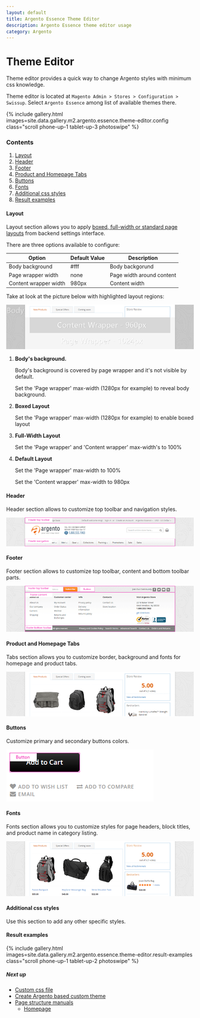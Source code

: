 ```yaml
---
layout: default
title: Argento Essence Theme Editor
description: Argento Essence theme editor usage
category: Argento
---
```


# Theme Editor

Theme editor provides a quick way to change Argento styles with minimum css
knowledge.

Theme editor is located at `Magento Admin > Stores > Configuration > Swissup`. Select `Argento Essence` among list of available themes there.

{% include gallery.html images=site.data.gallery.m2.argento.essence.theme-editor.config class="scroll phone-up-1 tablet-up-3 photoswipe" %}

### Contents

 1. [Layout](#layout)
 2. [Header](#header)
 3. [Footer](#footer)
 4. [Product and Homepage Tabs](#products-and-homepage-tabs)
 5. [Buttons](#buttons)
 6. [Fonts](#fonts)
 7. [Additional css styles](#additional-css-styles)
 7. [Result examples](#result-examples)

#### Layout

Layout section allows you to apply
[boxed, full-width or standard page layouts](/m2/argento/customization/boxed-full-width-and-standard-layout-types/)
from backend settings interface.

There are three options available to configure:

Option | Default Value | Description
-------|---------------|------------
Body background | #fff | Body backgorund
Page wrapper width | none | Page width around content
Content wrapper width | 980px | Content width

Take at look at the picture below with highlighted layout regions:

![Argento Essence Header Structure](/images/m2/argento/essence/theme-editor/layout.png)

 1. **Body's background.**

    Body's background is covered by page wrapper and it's not visible by default.

    Set the 'Page wrapper' max-width (1280px for example) to reveal body background.

 2. **Boxed Layout**

    Set the 'Page wrapper' max-width (1280px for example) to enable boxed layout

 3. **Full-Width Layout**

    Set the 'Page wrapper' and 'Content wrapper' max-width's to 100%

 4. **Default Layout**

    Set the 'Page wrapper' max-width to 100%

    Set the 'Content wrapper' max-width to 980px

#### Header

Header section allows to customize top toolbar and navigation styles.

![Argento Essence Header Structure](/images/m2/argento/essence/theme-editor/header.png)

#### Footer

Footer section allows to customize top toolbar, content and bottom toolbar parts.

![Argento Essence Footer Structure](/images/m2/argento/essence/theme-editor/footer.png)

#### Product and Homepage Tabs

Tabs section allows you to customize border, background and fonts for homepage
and product tabs.

![Homepage tabs](/images/m2/argento/essence/theme-editor/tabs.png)

#### Buttons

Customize primary and secondary buttons colors.

![Primary button](/images/m2/argento/essence/theme-editor/button.png)

#### Fonts

Fonts section allows you to customize styles for page headers, block titles,
and product name in category listing.

![Product name font](/images/m2/argento/essence/theme-editor/fonts.png)

#### Additional css styles

Use this section to add any other specific styles.

#### Result examples

{% include gallery.html images=site.data.gallery.m2.argento.essence.theme-editor.result-examples class="scroll phone-up-1 tablet-up-2 photoswipe" %}

##### Next up

 -  [Custom css file](/m2/argento/customization/custom-css/)
 -  [Create Argento based custom theme](/m2/argento/customization/custom-theme/)
 -  [Page structure manuals](/m2/argento/essence/page-structure/)
    -  [Homepage](/m2/argento/essence/page-structure/homepage/)
